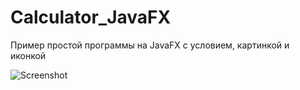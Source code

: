 # Calculator_JavaFX
Пример простой программы на JavaFX с условием, картинкой и иконкой

![Screenshot](Calculator_JavaFX.png)
